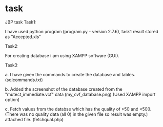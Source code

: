 # task
JBP task
Task1:

I have used python program (program.py - version 2.7.6), task1 result stored as "Accepted.xls"

Task2:

For creating database i am using XAMPP software (GUI).

Task3:

a. I have given the commands to create the database and tables. (sqlcommands.txt)

b. Added the screenshot of the database created from the "mutect_immediate.vcf" data (my_cvf_database.png) (Used XAMPP import option)

c. Fetch values from the databse which has the quality of >50 and <500. (There was no quality data (all 0) in the given file so result was empty.) attached file. (fetchqual.php)
